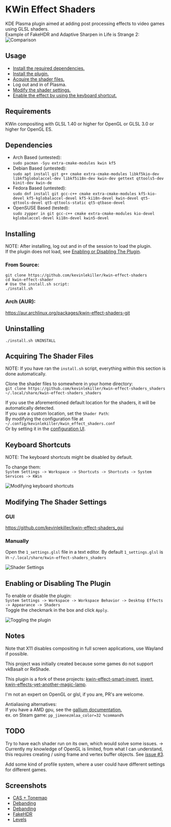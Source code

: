 # KWin Effect Shaders
KDE Plasma plugin aimed at adding post processing effects to video games using GLSL shaders.\
Example of FakeHDR and Adaptive Sharpen in Life is Strange 2:
![Comparison](https://github.com/kevinlekiller/kwin-effect-shaders/raw/main/images/comparison.png)
## Usage
- [Install the required dependencies.](#dependencies)
- [Install the plugin.](#installing)
- [Acquire the shader files.](#acquiring-the-shader-files)
- Log out and in of Plasma.
- [Modify the shader settings.](#modifying-the-shader-settings)
- [Enable the effect by using the keyboard shortcut.](#keyboard-shortcuts)
## Requirements
KWin compositing with GLSL 1.40 or higher for OpenGL or GLSL 3.0 or higher for OpenGL ES.
## Dependencies
- Arch Based (untested):\
`sudo pacman -Syu extra-cmake-modules kwin kf5`
- Debian Based (untested):\
`sudo apt install git g++ cmake extra-cmake-modules libkf5kio-dev libkf5globalaccel-dev libkf5i18n-dev kwin-dev gettext qttools5-dev kinit-dev kwin-de`
- Fedora Based (untested):\
`sudo dnf install git gcc-c++ cmake extra-cmake-modules kf5-kio-devel kf5-kglobalaccel-devel kf5-ki18n-devel kwin-devel qt5-qttools-devel qt5-qttools-static qt5-qtbase-devel`
- OpenSUSE Based (tested):\
`sudo zypper in git gcc-c++ cmake extra-cmake-modules kio-devel kglobalaccel-devel ki18n-devel kwin5-devel`
## Installing
NOTE: After installing, log out and in of the session to load the plugin.\
If the plugin does not load, see [Enabling or Disabling The Plugin](#enabling-or-disabling-the-plugin).
### From Source:
    git clone https://github.com/kevinlekiller/kwin-effect-shaders
    cd kwin-effect-shader
    # Use the install.sh script:
    ./install.sh
### Arch (AUR):
https://aur.archlinux.org/packages/kwin-effect-shaders-git
## Uninstalling
    ./install.sh UNINSTALL
## Acquiring The Shader Files
NOTE: If you have ran the `install.sh` script, everything within this section is done automatically.

Clone the shader files to somewhere in your home directory:\
`git clone https://github.com/kevinlekiller/kwin-effect-shaders_shaders ~/.local/share/kwin-effect-shaders_shaders`

If you use the aforementioned default location for the shaders, it will be automatically detected.\
If you use a custom location, set the `Shader Path`:\
By modifying the configuration file at `~/.config/kevinlekiller/kwin_effect_shaders.conf`\
Or by setting it in the [configuration UI](#gui).
## Keyboard Shortcuts
NOTE: The keyboard shortcuts might be disabled by default.

To change them:\
`System Settings -> Workspace -> Shortcuts -> Shortcuts -> System Services -> KWin`

![Modifying keyboard shortcuts](https://github.com/kevinlekiller/kwin-effect-shaders/raw/main/images/keyboard_shortcuts.png)
## Modifying The Shader Settings
### GUI
https://github.com/kevinlekiller/kwin-effect-shaders_gui
### Manually
Open the `1_settings.glsl` file in a text editor. By default `1_settings.glsl` is in `~/.local/share/kwin-effect-shaders_shaders`

![Shader Settings](https://github.com/kevinlekiller/kwin-effect-shaders/raw/main/images/shader_settings.png)
## Enabling or Disabling The Plugin
To enable or disable the plugin:\
`System Settings -> Workspace -> Workspace Behavior -> Desktop Effects -> Appearance -> Shaders`\
Toggle the checkmark in the box and click `Apply`.

![Toggling the plugin](https://github.com/kevinlekiller/kwin-effect-shaders/raw/main/images/toggle_plugin.png)
## Notes
Note that X11 disables compositing in full screen applications, use Wayland if possible.

This project was initially created because some games do not support vkBasalt or ReShade.

This plugin is a fork of these projects: [kwin-effect-smart-invert](https://github.com/natask/kwin-effect-smart-invert), [invert](https://github.com/KDE/kwin/tree/master/src/effects/invert), [kwin-effects-yet-another-magic-lamp](https://github.com/zzag/kwin-effects-yet-another-magic-lamp).

I'm not an expert on OpenGL or glsl, if you are, PR's are welcome.

Antialiasing alternatives:\
If you have a AMD gpu, see the [gallium documentation.](https://docs.mesa3d.org/gallium/postprocess.html#current-filters)\
ex. on Steam game: `pp_jimenezmlaa_color=32 %command%`
## TODO
Try to have each shader run on its own, which would solve some issues. -> Currently my knowledge of OpenGL is limited, from what I can understand, this requires creating / using frame and vertex buffer objects. See [issue #3](https://github.com/kevinlekiller/kwin-effect-shaders/issues/3).

Add some kind of profile system, where a user could have different settings for different games.
## Screenshots
- [CAS + Tonemap](https://cdn.knightlab.com/libs/juxtapose/latest/embed/index.html?uid=9f8f759e-b2e4-11ec-b5bb-6595d9b17862)
- [Debanding](https://cdn.knightlab.com/libs/juxtapose/latest/embed/index.html?uid=ae7aca12-941d-11ec-a554-13fc6baea232)
- [Debanding](https://cdn.knightlab.com/libs/juxtapose/latest/embed/index.html?uid=ff817972-92b2-11ec-a554-13fc6baea232)
- [FakeHDR](https://cdn.knightlab.com/libs/juxtapose/latest/embed/index.html?uid=07c3c256-92b4-11ec-a554-13fc6baea232)
- [Levels](https://cdn.knightlab.com/libs/juxtapose/latest/embed/index.html?uid=5fb083ae-92b5-11ec-a554-13fc6baea232)
